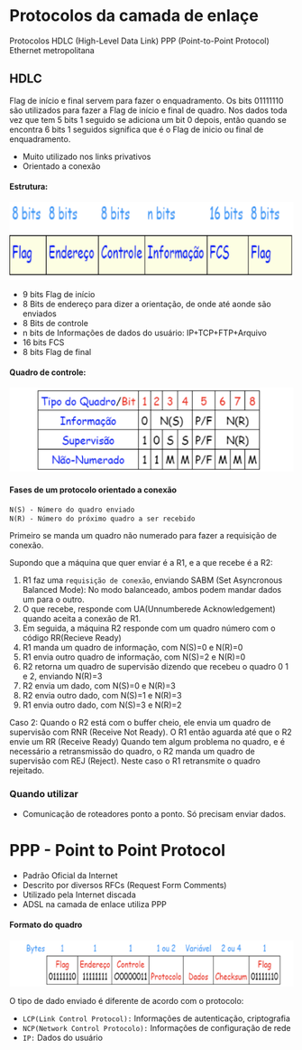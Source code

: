 # Protocolos da camada de enlaçe

Protocolos
HDLC (High-Level Data Link)
PPP (Point-to-Point Protocol)
Ethernet metropolitana

## HDLC
Flag de início e final servem para fazer o enquadramento.
Os bits 01111110 são utilizados para fazer a Flag de início e final de quadro. Nos dados toda vez que tem 5 bits 1 seguido se adiciona um bit 0 depois, então quando se encontra 6 bits 1 seguidos significa que é o Flag de inicio ou final de enquadramento.
- Muito utilizado nos links privativos
- Orientado a conexão

#### Estrutura:
![rede](assets/aula9-bcf73.png)
- 9 bits Flag de início
- 8 Bits de endereço para dizer a orientação, de onde até aonde são enviados
- 8 Bits de controle
- n bits de Informações de dados do usuário: IP+TCP+FTP+Arquivo
- 16 bits FCS
- 8 bits Flag de final

#### Quadro de controle:
![rede](assets/aula9-9a1f2.png)

#### Fases de um protocolo orientado a conexão
```
N(S) - Número do quadro enviado
N(R) - Número do próximo quadro a ser recebido
```

Primeiro se manda um quadro não numerado para fazer a requisição de conexão.

Supondo que a máquina que quer enviar é a R1, e a que recebe é a R2:

1. R1 faz uma `requisição de conexão`, enviando SABM (Set Asyncronous Balanced Mode): No modo balanceado, ambos podem mandar dados um para o outro.
2. O que recebe, responde com UA(Unnumberede Acknowledgement) quando aceita a conexão de R1.
3. Em seguida, a máquina R2 responde com um quadro número com o código RR(Recieve Ready)
4. R1 manda um quadro de informação, com N(S)=0 e N(R)=0
5. R1 envia outro quadro de informação, com N(S)=2 e N(R)=0
6. R2 retorna um quadro de supervisão dizendo que recebeu o quadro 0 1 e 2, enviando N(R)=3
7. R2 envia um dado, com N(S)=0 e N(R)=3
8. R2 envia outro dado, com N(S)=1 e N(R)=3
9. R1 envia outro dado, com N(S)=3 e N(R)=2

Caso 2:
Quando o R2 está com o buffer cheio, ele envia um quadro de supervisão com RNR (Receive Not Ready). O R1 então aguarda até que o R2 envie um RR (Receive Ready)
Quando tem algum problema no quadro, e é necessário a retransmissão do quadro, o R2 manda um quadro de supervisão com REJ (Reject). Neste caso o R1 retransmite o quadro rejeitado.


### Quando utilizar
- Comunicação de roteadores ponto a ponto. Só precisam enviar dados.

# PPP - Point to Point Protocol

- Padrão Oficial da Internet
- Descrito por diversos RFCs (Request Form Comments)
- Utilizado pela Internet discada
- ADSL na camada de enlace utiliza PPP

#### Formato do quadro
![rede](assets/aula9-26d5a.png)

O tipo de dado enviado é diferente de acordo com o protocolo:

- `LCP(Link Control Protocol):` Informações de autenticação, criptografia
- `NCP(Network Control Protocolo):` Informações de configuração de rede
- `IP:` Dados do usuário
